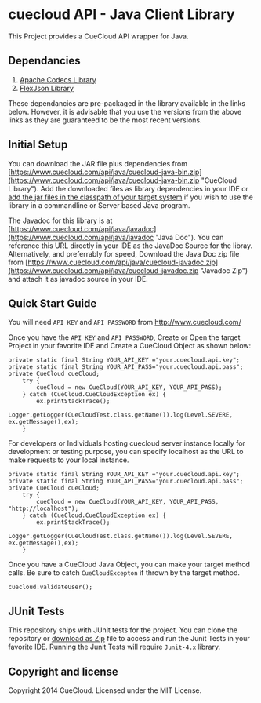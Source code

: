 cuecloud API - Java Client Library
==================================

This Project provides a CueCloud API wrapper for Java.

Dependancies
------------
1. [Apache Codecs Library](http://commons.apache.org/proper/commons-codec/)
2. [FlexJson Library](http://flexjson.sourceforge.net/)

These dependancies are pre-packaged in the library available in the links below. However, it is advisable that you use the versions from the  above links as they are guaranteed to be the most recent versions.

Initial Setup
---------
You can download the JAR file plus dependencies from [https://www.cuecloud.com/api/java/cuecloud-java-bin.zip](https://www.cuecloud.com/api/java/cuecloud-java-bin.zip "CueCloud Library"). Add the downloaded files as library dependencies in your IDE or [add the jar files in the classpath of your target system](http://javarevisited.blogspot.com/2012/10/5-ways-to-add-multiple-jar-to-classpath-java.html) if you wish to use the library in a commandline or Server based Java program.


The Javadoc for this library is at [https://www.cuecloud.com/api/java/javadoc](https://www.cuecloud.com/api/java/javadoc "Java Doc"). You can reference this URL directly in your IDE as the JavaDoc Source for the libray. Alternatively, and preferrably for speed, Download the Java Doc zip file from [https://www.cuecloud.com/api/java/cuecloud-javadoc.zip](https://www.cuecloud.com/api/java/cuecloud-javadoc.zip "Javadoc Zip") and attach it as javadoc source in your IDE.

Quick Start Guide
-----------------

You will need `API KEY` and `API PASSWORD` from http://www.cuecloud.com/

Once you have the `API KEY` and `API PASSWORD`, Create or Open the target Project in your favorite IDE and  Create a CueCloud Object as shown below:

    private static final String YOUR_API_KEY ="your.cuecloud.api.key";
    private static final String YOUR_API_PASS="your.cuecloud.api.pass";
    private CueCloud cueCloud;
        try {
            cueCloud = new CueCloud(YOUR_API_KEY, YOUR_API_PASS);
        } catch (CueCloud.CueCloudException ex) {
            ex.printStackTrace();
            Logger.getLogger(CueCloudTest.class.getName()).log(Level.SEVERE, ex.getMessage(),ex);
        }


For developers or Individuals hosting cuecloud server instance locally for development or testing purpose, you can specify localhost as the URL to make requests to your local instance.

    private static final String YOUR_API_KEY ="your.cuecloud.api.key";
    private static final String YOUR_API_PASS="your.cuecloud.api.pass";
    private CueCloud cueCloud;
        try {
            cueCloud = new CueCloud(YOUR_API_KEY, YOUR_API_PASS, "http://localhost");
        } catch (CueCloud.CueCloudException ex) {
            ex.printStackTrace();
            Logger.getLogger(CueCloudTest.class.getName()).log(Level.SEVERE, ex.getMessage(),ex);
        }
        
Once you have a CueCloud Java Object, you can make your target method calls. Be sure to catch `CueCloudExcepton` if thrown by the target method.

    cuecloud.validateUser();
    
JUnit Tests
-----------
This repository ships with JUnit tests for the project. You can clone the repository or [download as Zip](https://github.com/cuecloud/cuecloud-java/archive/master.zip) file to access and run the Junit Tests in your favorite IDE. 
Running the Junit Tests will require `Junit-4.x` library.
    
Copyright and license
---------------------
Copyright 2014 CueCloud. Licensed under the MIT License.
